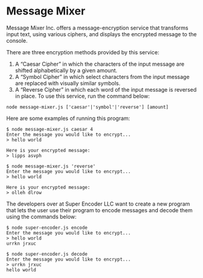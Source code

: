 # Message Mixer
Message Mixer Inc. offers a message-encryption service that transforms input text, using various ciphers, and displays the encrypted message to the console.

There are three encryption methods provided by this service:

1. A “Caesar Cipher” in which the characters of the input message are shifted alphabetically by a given amount.
2. A “Symbol Cipher” in which select characters from the input message are replaced with visually similar symbols.
3. A “Reverse Cipher” in which each word of the input message is reversed in place.
To use this service, run the command below:
```
node message-mixer.js ['caesar'|'symbol'|'reverse'] [amount]
```
Here are some examples of running this program:
```
$ node message-mixer.js caesar 4
Enter the message you would like to encrypt...
> hello world
 
Here is your encrypted message:
> lipps asvph
 
$ node message-mixer.js 'reverse'
Enter the message you would like to encrypt...
> hello world

Here is your encrypted message:
> olleh dlrow
```

The developers over at Super Encoder LLC want to create a new program that lets the user use their program to encode messages and decode them using the commands below:
```
$ node super-encoder.js encode
Enter the message you would like to encrypt...
> hello world
urrkn jrxuc
```
```
$ node super-encoder.js decode
Enter the message you would like to encrypt...
> urrkn jrxuc
hello world
```


